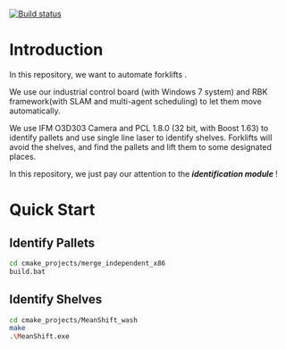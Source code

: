 [![Build status](https://ci.appveyor.com/api/projects/status/sj4dmcxhkt4sb8ax?svg=true)](https://ci.appveyor.com/project/WangYunkai/automaticforkliftvision)

# Introduction

In this repository, we want to automate forklifts .

We use our industrial control board (with Windows 7 system) and RBK framework(with SLAM and multi-agent scheduling) to let them move automatically. 

We use IFM O3D303 Camera and PCL 1.8.0 (32 bit, with Boost 1.63) to identify pallets and use single line laser to identify shelves. Forklifts will avoid the shelves, and find the pallets and lift them to some designated places.

In this repository, we just pay our attention to the ***identification module*** !

# Quick Start

## Identify Pallets

```bash
cd cmake_projects/merge_independent_x86
build.bat
```



## Identify Shelves

```bash
cd cmake_projects/MeanShift_wash
make
.\MeanShift.exe
```
